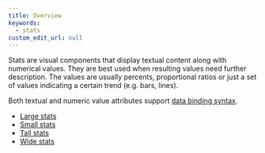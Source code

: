 ```yaml
---
title: Overview
keywords:
  - stats
custom_edit_url: null
---
```


Stats are visual components that display textual content along with numerical values. They
are best used when resulting values need further description. The values are usually percents,
proportional ratios or just a set of values indicating a certain trend (e.g. bars, lines).

Both textual and numeric value attributes support [data binding syntax](/docs/expressions/#functions).

* [Large stats](/docs/widgets/stat/large)
* [Small stats](/docs/widgets/stat/small)
* [Tall stats](/docs/widgets/stat/tall)
* [Wide stats](/docs/widgets/stat/wide)
